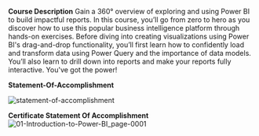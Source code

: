 **Course Description**
Gain a 360° overview of exploring and using Power BI to build impactful reports. In this course, you’ll go from zero to hero as you discover how to use this popular business intelligence platform through hands-on exercises. Before diving into creating visualizations using Power BI's drag-and-drop functionality, you’ll first learn how to confidently load and transform data using Power Query and the importance of data models. You’ll also learn to drill down into reports and make your reports fully interactive. You've got the power!

**Statement-Of-Accomplishment**

![statement-of-accomplishment](https://github.com/shrutipitale/Data-Analyst-in-Power-BI/assets/80112581/f889e2ab-565e-4c37-8f16-270d3925afd4)

**Certificate Statement Of Accomplishment**
![01-Introduction-to-Power-BI_page-0001](https://github.com/shrutipitale/Data-Analyst-in-Power-BI/assets/80112581/b7f503e5-9d11-4573-8644-b90d13d1c932)
